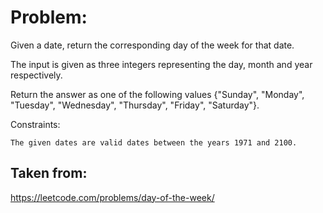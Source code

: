 # Problem:
Given a date, return the corresponding day of the week for that date.

The input is given as three integers representing the day, month and year respectively.

Return the answer as one of the following values {"Sunday", "Monday", "Tuesday", "Wednesday", "Thursday", "Friday", "Saturday"}.

Constraints:

    The given dates are valid dates between the years 1971 and 2100.


## Taken from:
https://leetcode.com/problems/day-of-the-week/

